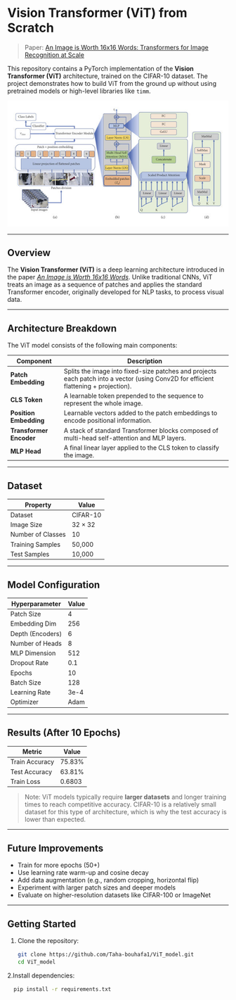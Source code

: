 # Vision Transformer (ViT) from Scratch
> Paper: [An Image is Worth 16x16 Words: Transformers for Image Recognition at Scale](https://arxiv.org/pdf/2010.11929)

This repository contains a PyTorch implementation of the **Vision Transformer (ViT)** architecture, trained on the CIFAR-10 dataset. The project demonstrates how to build ViT from the ground up without using pretrained models or high-level libraries like `timm`.

![Vision Transformer Architecture](https://github.com/Taha-bouhafa1/ViT_model/blob/main/assets/The-Vision-Transformer-architecture-a-the-main-architecture-of-the-model-b-the.png)

---

##  Overview

The **Vision Transformer (ViT)** is a deep learning architecture introduced in the paper [*An Image is Worth 16x16 Words*](https://arxiv.org/abs/2010.11929). Unlike traditional CNNs, ViT treats an image as a sequence of patches and applies the standard Transformer encoder, originally developed for NLP tasks, to process visual data.

---

##  Architecture Breakdown

The ViT model consists of the following main components:

| Component           | Description |
|---------------------|-------------|
| **Patch Embedding** | Splits the image into fixed-size patches and projects each patch into a vector (using Conv2D for efficient flattening + projection). |
| **CLS Token**       | A learnable token prepended to the sequence to represent the whole image. |
| **Position Embedding** | Learnable vectors added to the patch embeddings to encode positional information. |
| **Transformer Encoder** | A stack of standard Transformer blocks composed of multi-head self-attention and MLP layers. |
| **MLP Head**        | A final linear layer applied to the CLS token to classify the image. |

---

##  Dataset

| Property         | Value                     |
|------------------|---------------------------|
| Dataset          | CIFAR-10                  |
| Image Size       | 32 × 32                   |
| Number of Classes| 10                        |
| Training Samples | 50,000                    |
| Test Samples     | 10,000                    |

---

##  Model Configuration

| Hyperparameter   | Value     |
|------------------|-----------|
| Patch Size       | 4         |
| Embedding Dim    | 256       |
| Depth (Encoders) | 6         |
| Number of Heads  | 8         |
| MLP Dimension    | 512       |
| Dropout Rate     | 0.1       |
| Epochs           | 10        |
| Batch Size       | 128       |
| Learning Rate    | 3e-4      |
| Optimizer        | Adam      |

---

##  Results (After 10 Epochs)

| Metric           | Value     |
|------------------|-----------|
| Train Accuracy   | 75.83%    |
| Test Accuracy    | 63.81%    |
| Train Loss       | 0.6803    |

> Note: ViT models typically require **larger datasets** and longer training times to reach competitive accuracy. CIFAR-10 is a relatively small dataset for this type of architecture, which is why the test accuracy is lower than expected.

---

##  Future Improvements

- Train for more epochs (50+)
- Use learning rate warm-up and cosine decay
- Add data augmentation (e.g., random cropping, horizontal flip)
- Experiment with larger patch sizes and deeper models
- Evaluate on higher-resolution datasets like CIFAR-100 or ImageNet

---

##  Getting Started

1. Clone the repository:
   ```bash
   git clone https://github.com/Taha-bouhafa1/ViT_model.git
   cd ViT_model
   ```
2.Install dependencies:
 ```bash
   pip install -r requirements.txt
   ```
